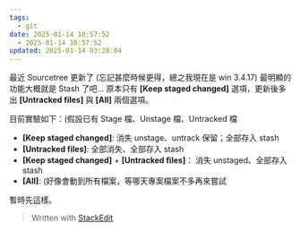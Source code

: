```yaml
---
tags:
  - git
date: 2025-01-14 10:57:52
  - 2025-01-14 10:57:52
updated: 2025-01-14 03:28:04
---
```

最近 Sourcetree 更新了 (忘記甚麼時候更得，總之我現在是 win 3.4.17)
最明顯的功能大概就是 Stash 了吧...
原本只有 **[Keep staged changed]** 選項，更新後多出 **[Untracked files]** 與 **[All]** 兩個選項。

目前實驗如下：(假設已有 Stage 檔、Unstage 檔、Untracked 檔
- **[Keep staged changed]**: 消失 unstage、untrack 保留；全部存入 stash
- **[Untracked files]**: 全部消失、全部存入 stash
- **[Keep staged changed]** + **[Untracked files]**： 消失 unstaged、全部存入 stash
- **[All]**: (好像會動到所有檔案，等哪天專案檔案不多再來嘗試

暫時先這樣。

> Written with [StackEdit](https://stackedit.io/)